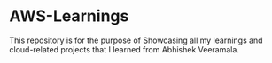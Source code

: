 # AWS-Learnings
This repository is for the purpose of Showcasing all my learnings and cloud-related projects that I learned from Abhishek Veeramala. 

